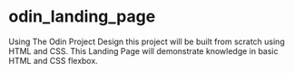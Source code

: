 # odin_landing_page
Using The Odin Project Design this project will be built from scratch using HTML and CSS.
This Landing Page will demonstrate knowledge in basic HTML and CSS flexbox.
